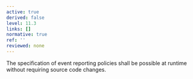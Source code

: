 ```yaml
---
active: true
derived: false
level: 11.3
links: []
normative: true
ref: ''
reviewed: none
---
```


The specification of event reporting policies shall be possible at runtime without requiring source code changes.

